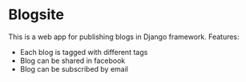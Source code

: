 # Blogsite
This is a web app for publishing blogs in Django framework.
Features:
- Each blog is tagged with different tags
- Blog can be shared in facebook
- Blog can be subscribed by email
